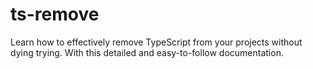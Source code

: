 # ts-remove
Learn how to effectively remove TypeScript from your projects without dying trying. With this detailed and easy-to-follow documentation.
